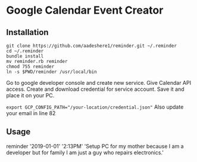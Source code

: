 # Google Calendar Event Creator


## Installation
```
git clone https://github.com/aadeshere1/reminder.git ~/.reminder
cd ~/.reminder
bundle install
mv reminder.rb reminder
chmod 755 reminder
ln -s $PWD/reminder /usr/local/bin
```

Go to google developer console and create new service. Give Calendar API access.
Create and download credential for service account.
Save it and place it on your PC.

`export GCP_CONFIG_PATH="/your-location/credential.json"`
Also update your email in line 82

## Usage
reminder '2019-01-01' '2:13PM' 'Setup PC for my mother because I am a developer but for family I am just a guy who repairs electronics.'